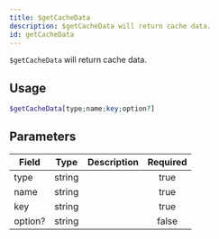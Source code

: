 ```yaml
---
title: $getCacheData
description: $getCacheData will return cache data.
id: getCacheData
---
```


`$getCacheData` will return cache data.

## Usage

```php
$getCacheData[type;name;key;option?]
```

## Parameters

| Field   | Type   | Description | Required |
| ------- | ------ | ----------- | :------: |
| type    | string |             |   true   |
| name    | string |             |   true   |
| key     | string |             |   true   |
| option? | string |             |  false   |
